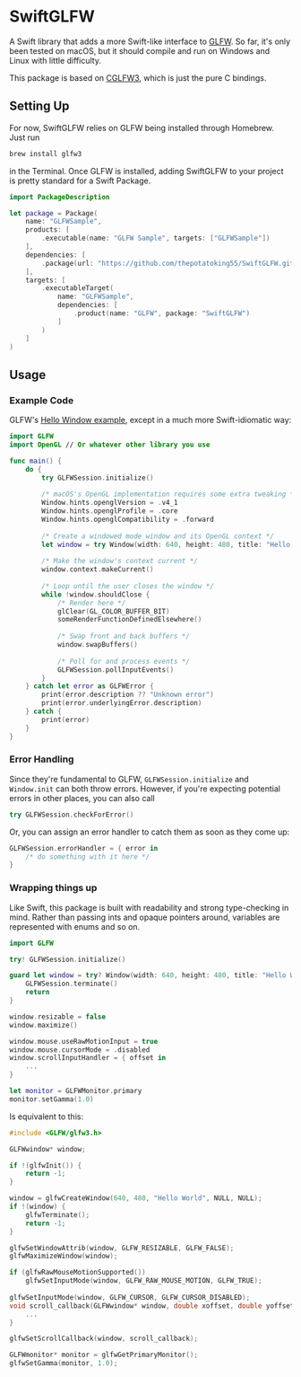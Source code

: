 # SwiftGLFW

A Swift library that adds a more Swift-like interface to [GLFW](https://github.com/glfw/glfw). So far, it's only been tested on macOS, but it should compile and run on Windows and Linux with little difficulty.

This package is based on [CGLFW3](https://github.com/thepotatoking55/CGLFW3), which is just the pure C bindings.

## Setting Up

For now, SwiftGLFW relies on GLFW being installed through Homebrew. Just run

```bash
brew install glfw3
```

in the Terminal. Once GLFW is installed, adding SwiftGLFW to your project is pretty standard for a Swift Package.

```swift
import PackageDescription

let package = Package(
    name: "GLFWSample",
    products: [
        .executable(name: "GLFW Sample", targets: ["GLFWSample"])
    ],
    dependencies: [
        .package(url: "https://github.com/thepotatoking55/SwiftGLFW.git", .upToNextMajor(from: "3.4.0"))
    ],
    targets: [
        .executableTarget(
            name: "GLFWSample",
            dependencies: [
                .product(name: "GLFW", package: "SwiftGLFW")
            ]
        )
    ]
)
```

## Usage
### Example Code

GLFW's [Hello Window example](https://www.glfw.org/documentation.html#example-code), except in a much more Swift-idiomatic way:

```swift
import GLFW
import OpenGL // Or whatever other library you use

func main() {
    do {
        try GLFWSession.initialize()
        
        /* macOS's OpenGL implementation requires some extra tweaking */
        Window.hints.openglVersion = .v4_1
        Window.hints.openglProfile = .core
        Window.hints.openglCompatibility = .forward
        
        /* Create a windowed mode window and its OpenGL context */
        let window = try Window(width: 640, height: 480, title: "Hello World")
        
        /* Make the window's context current */
        window.context.makeCurrent()
        
        /* Loop until the user closes the window */
        while !window.shouldClose {
            /* Render here */
            glClear(GL_COLOR_BUFFER_BIT)
            someRenderFunctionDefinedElsewhere()
            
            /* Swap front and back buffers */
            window.swapBuffers()
            
            /* Poll for and process events */
            GLFWSession.pollInputEvents()
        }
    } catch let error as GLFWError {
        print(error.description ?? "Unknown error")
        print(error.underlyingError.description)
    } catch {
        print(error)
    }
}
```

### Error Handling

Since they're fundamental to GLFW, `GLFWSession.initialize` and `Window.init` can both throw errors. However, if you're expecting potential errors in other places, you can also call

```swift
try GLFWSession.checkForError()
```

Or, you can assign an error handler to catch them as soon as they come up:

```swift
GLFWSession.errorHandler = { error in
    /* do something with it here */
}
```

### Wrapping things up

Like Swift, this package is built with readability and strong type-checking in mind. Rather than passing ints and opaque pointers around, variables are represented with enums and so on.
    
```swift
import GLFW

try! GLFWSession.initialize()

guard let window = try? Window(width: 640, height: 480, title: "Hello World") else {
    GLFWSession.terminate()
    return
}

window.resizable = false
window.maximize()

window.mouse.useRawMotionInput = true
window.mouse.cursorMode = .disabled
window.scrollInputHandler = { offset in
    ...
}

let monitor = GLFWMonitor.primary
monitor.setGamma(1.0)
```

Is equivalent to this:

```c++
#include <GLFW/glfw3.h>

GLFWwindow* window;

if !(glfwInit()) {
    return -1;
}

window = glfwCreateWindow(640, 480, "Hello World", NULL, NULL);
if !(window) {
    glfwTerminate();
    return -1;
}

glfwSetWindowAttrib(window, GLFW_RESIZABLE, GLFW_FALSE);
glfwMaximizeWindow(window);

if (glfwRawMouseMotionSupported())
    glfwSetInputMode(window, GLFW_RAW_MOUSE_MOTION, GLFW_TRUE);
    
glfwSetInputMode(window, GLFW_CURSOR, GLFW_CURSOR_DISABLED);
void scroll_callback(GLFWwindow* window, double xoffset, double yoffset) {
    ...
}

glfwSetScrollCallback(window, scroll_callback);

GLFWmonitor* monitor = glfwGetPrimaryMonitor();
glfwSetGamma(monitor, 1.0);
```
